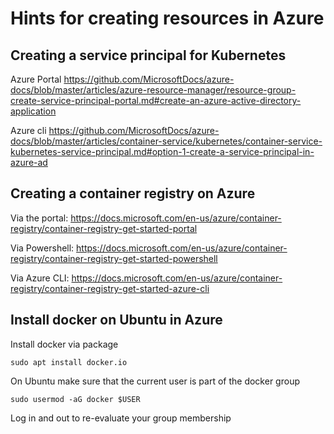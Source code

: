 # Hints for creating resources in Azure

## Creating a service principal for Kubernetes

Azure Portal
https://github.com/MicrosoftDocs/azure-docs/blob/master/articles/azure-resource-manager/resource-group-create-service-principal-portal.md#create-an-azure-active-directory-application

Azure cli
https://github.com/MicrosoftDocs/azure-docs/blob/master/articles/container-service/kubernetes/container-service-kubernetes-service-principal.md#option-1-create-a-service-principal-in-azure-ad 


## Creating a container registry on Azure

Via the portal:
https://docs.microsoft.com/en-us/azure/container-registry/container-registry-get-started-portal

Via Powershell:
https://docs.microsoft.com/en-us/azure/container-registry/container-registry-get-started-powershell

Via Azure CLI:
https://docs.microsoft.com/en-us/azure/container-registry/container-registry-get-started-azure-cli

## Install docker on Ubuntu in Azure

Install docker via package
~~~
sudo apt install docker.io
~~~

On Ubuntu make sure that the current user is part of the docker group
~~~
sudo usermod -aG docker $USER
~~~
Log in and out to re-evaluate your group membership
